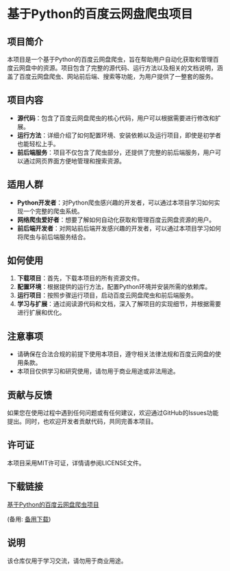 # 基于Python的百度云网盘爬虫项目

## 项目简介

本项目是一个基于Python的百度云网盘爬虫，旨在帮助用户自动化获取和管理百度云网盘中的资源。项目包含了完整的源代码、运行方法以及相关的文档说明，涵盖了百度云网盘爬虫、网站前后端、搜索等功能，为用户提供了一整套的服务。

## 项目内容

- **源代码**：包含了百度云网盘爬虫的核心代码，用户可以根据需要进行修改和扩展。
- **运行方法**：详细介绍了如何配置环境、安装依赖以及运行项目，即使是初学者也能轻松上手。
- **前后端服务**：项目不仅包含了爬虫部分，还提供了完整的前后端服务，用户可以通过网页界面方便地管理和搜索资源。

## 适用人群

- **Python开发者**：对Python爬虫感兴趣的开发者，可以通过本项目学习如何实现一个完整的爬虫系统。
- **网络爬虫爱好者**：想要了解如何自动化获取和管理百度云网盘资源的用户。
- **前后端开发者**：对网站前后端开发感兴趣的开发者，可以通过本项目学习如何将爬虫与前后端服务结合。

## 如何使用

1. **下载项目**：首先，下载本项目的所有资源文件。
2. **配置环境**：根据提供的运行方法，配置Python环境并安装所需的依赖库。
3. **运行项目**：按照步骤运行项目，启动百度云网盘爬虫和前后端服务。
4. **学习与扩展**：通过阅读源代码和文档，深入了解项目的实现细节，并根据需要进行扩展和优化。

## 注意事项

- 请确保在合法合规的前提下使用本项目，遵守相关法律法规和百度云网盘的使用条款。
- 本项目仅供学习和研究使用，请勿用于商业用途或非法用途。

## 贡献与反馈

如果您在使用过程中遇到任何问题或有任何建议，欢迎通过GitHub的Issues功能提出。同时，也欢迎开发者贡献代码，共同完善本项目。

## 许可证

本项目采用MIT许可证，详情请参阅LICENSE文件。

## 下载链接
[基于Python的百度云网盘爬虫项目](https://pan.quark.cn/s/b8976d1a7210) 

(备用: [备用下载](https://pan.baidu.com/s/1h3neAHyyRYxvA0MB9nHoGw?pwd=1234))

## 说明

该仓库仅用于学习交流，请勿用于商业用途。
